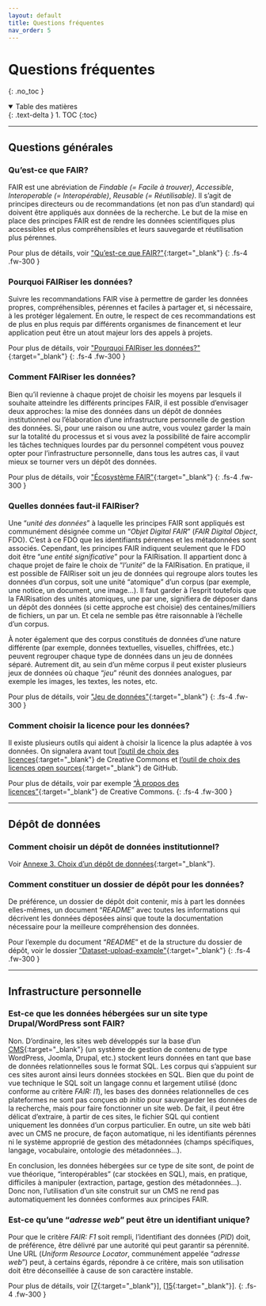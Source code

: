 ```yaml
---
layout: default
title: Questions fréquentes
nav_order: 5
---
```


# Questions fréquentes
{: .no_toc }

<details open markdown="block">
  <summary>
    Table des matières
  </summary>
  {: .text-delta }
1. TOC
{:toc}
</details>

---

## Questions générales

### Qu’est-ce que FAIR?

FAIR est une abréviation de _Findable (= Facile à trouver)_, _Accessible_, _Interoperable (= Interopérable)_, _Reusable (= Réutilisable)_. Il s’agit de principes directeurs ou de recommandations (et non pas d’un standard) qui doivent être appliqués aux données de la recherche. Le but de la mise en place des principes FAIR est de rendre les données scientifiques plus accessibles et plus compréhensibles et leurs sauvegarde et réutilisation plus pérennes.

<span class="margin-top-and-italic">Pour plus de détails, voir ["Qu’est-ce que FAIR?"](/docs/fair-guide/presentation.html#quest-ce-que-fair){:target="_blank"}</span>
{: .fs-4 .fw-300 }

### Pourquoi FAIRiser les données?

Suivre les recommandations FAIR vise à permettre de garder les données propres, compréhensibles, pérennes et faciles à partager et, si nécessaire, à les protéger légalement. En outre, le respect de ces recommandations est de plus en plus requis par différents organismes de financement et leur application peut être un atout majeur lors des appels à projets.

<span class="margin-top-and-italic">Pour plus de détails, voir ["Pourquoi FAIRiser les données?"](/docs/fair-guide/presentation.html#pourquoi-fairiser-les-données){:target="_blank"}</span>
{: .fs-4 .fw-300 }

### Comment FAIRiser les données?

Bien qu’il revienne à chaque projet de choisir les moyens par lesquels il souhaite atteindre les différents principes FAIR, il est possible d’envisager deux approches: la mise des données dans un dépôt de données institutionnel ou l’élaboration d’une infrastructure personnelle de gestion des données. Si, pour une raison ou une autre, vous voulez garder la main sur la totalité du processus et si vous avez la possibilité de faire accomplir les tâches techniques lourdes par du personnel compétent vous pouvez opter pour l’infrastructure personnelle, dans tous les autres cas, il vaut mieux se tourner vers un dépôt des données.

<span class="margin-top-and-italic">Pour plus de détails, voir ["Écosystème FAIR"](/docs/fair-guide/presentation.html#écosystème-fair){:target="_blank"}</span>
{: .fs-4 .fw-300 }

### Quelles données faut-il FAIRiser?
Une “_unité des données_” à laquelle les principes FAIR sont appliqués est communément désignée comme un “_Objet Digital FAIR_” (_FAIR Digital Object_, FDO). C’est à ce FDO que les identifiants pérennes et les métadonnées sont associés. Cependant, les principes FAIR indiquent seulement que le FDO doit être “_une entité significative_” pour la FAIRisation. Il appartient donc à chaque projet de faire le choix de “_l’unité_” de la FAIRisation. En pratique, il est possible de FAIRiser soit un jeu de données qui regroupe alors toutes les données d’un corpus, soit une unité “atomique” d’un corpus (par exemple, une notice, un document, une image…). Il faut garder à l’esprit toutefois que la FAIRisation des unités atomiques, une par une, signifiera de déposer dans un dépôt des données (si cette approche est choisie) des centaines/milliers de fichiers, un par un. Et cela ne semble pas être raisonnable à l’échelle d’un corpus.

<span class="margin-top-reduction">À noter également que des corpus constitués de données d’une nature différente (par exemple, données textuelles, visuelles, chiffrées, etc.) peuvent regrouper chaque type de données dans un jeu de données séparé. Autrement dit, au sein d’un même corpus il peut exister plusieurs jeux de données où chaque “_jeu_” réunit des données analogues, par exemple les images, les textes, les notes, etc.</span>

<span class="margin-top-and-italic">Pour plus de détails, voir ["Jeu de données"](/docs/fair-guide/presentation.html#jeu-de-données){:target="_blank"}</span>
{: .fs-4 .fw-300 }

### Comment choisir la licence pour les données?

Il existe plusieurs outils qui aident à choisir la licence la plus adaptée à vos données. On signalera avant tout [l’outil de choix des licences](https://chooser-beta.creativecommons.org){:target="_blank"} de Creative Commons et [l’outil de choix des licences open sources](https://choosealicense.com){:target="_blank"} de GitHub.

<span class="margin-top-and-italic">Pour plus de détails, voir par exemple [“À propos des licences”](https://creativecommons.org/licenses/?lang=fr){:target="_blank"} de Creative Commons.</span>
{: .fs-4 .fw-300 }

---

## Dépôt de données

### Comment choisir un dépôt de données institutionnel?

Voir [Annexe 3. Choix d’un dépôt de données](/docs/fair-guide/annexe-3){:target="_blank"}.


### Comment constituer un dossier de dépôt pour les données?

De préférence, un dossier de dépôt doit contenir, mis à part les données elles-mêmes, un document “_README_” avec toutes les informations qui décrivent les données déposées ainsi que toute la documentation nécessaire pour la meilleure compréhension des données.

<span class="margin-top-and-italic">Pour l’exemple du document “_README_” et de la structure du dossier de dépôt, voir le dossier ["Dataset-upload-example"](https://github.com/cosme-2/FAIR-examples/tree/main/dataset-upload-example){:target="_blank"}</span>
{: .fs-4 .fw-300 }

---

## Infrastructure personnelle

### Est-ce que les données hébergées sur un site type Drupal/WordPress sont FAIR?

Non. D’ordinaire, les sites web développés sur la base d’un [CMS](https://fr.wikipedia.org/wiki/Syst%C3%A8me_de_gestion_de_contenu){:target="_blank"} (un système de gestion de contenu de type WordPress, Joomla, Drupal, etc.) stockent leurs données en tant que base de données relationnelles sous le format SQL. Les corpus qui s’appuient sur ces sites auront ainsi leurs données stockées en SQL. Bien que du point de vue technique le SQL soit un langage connu et largement utilisé (donc conforme au critère _FAIR: I1_), les bases des données relationnelles de ces plateformes ne sont pas conçues _ab initio_ pour sauvegarder les données de la recherche, mais pour faire fonctionner un site web. De fait, il peut être délicat d’extraire, à partir de ces sites, le fichier SQL qui contient uniquement les données d’un corpus particulier. En outre, un site web bâti avec un CMS ne procure, de façon automatique, ni les identifiants pérennes ni le système approprié de gestion des métadonnées (champs spécifiques, langage, vocabulaire, ontologie des métadonnées…). 

<span class="margin-top-reduction">En conclusion, les données hébergées sur ce type de site sont, de point de vue théorique, “interopérables” (car stockées en SQL), mais, en pratique, difficiles à manipuler (extraction, partage, gestion des métadonnées…). Donc non, l’utilisation d’un site construit sur un CMS ne rend pas automatiquement les données conformes aux principes FAIR.</span>

### Est-ce qu’une “_adresse web_” peut être un identifiant unique?

Pour que le critère _FAIR: F1_ soit rempli, l’identifiant des données (_PID_) doit, de préférence, être délivré par une autorité qui peut garantir sa pérennité. Une URL (_Uniform Resource Locator_, communément appelée “_adresse web_”) peut, à certains égards, répondre à ce critère, mais son utilisation doit être déconseillée à cause de son caractère instable.

<span class="margin-top-and-italic">Pour plus de détails, voir [[7](/docs/fair-guide/bibliography#7){:target="_blank"}], [[15](/docs/fair-guide/bibliography#15){:target="_blank"}].</span>
{: .fs-4 .fw-300 }

